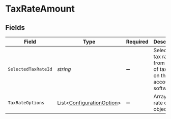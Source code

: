 # TaxRateAmount


## Fields

| Field                                                                       | Type                                                                        | Required                                                                    | Description                                                                 |
| --------------------------------------------------------------------------- | --------------------------------------------------------------------------- | --------------------------------------------------------------------------- | --------------------------------------------------------------------------- |
| `SelectedTaxRateId`                                                         | *string*                                                                    | :heavy_minus_sign:                                                          | Selected tax rate id from the list of tax rates on the accounting software. |
| `TaxRateOptions`                                                            | List<[ConfigurationOption](../../Models/Shared/ConfigurationOption.md)>     | :heavy_minus_sign:                                                          | Array of tax rate options object.                                           |